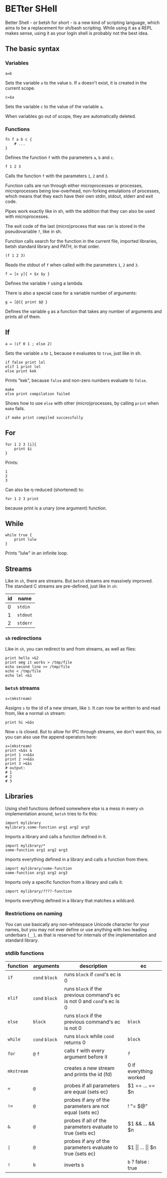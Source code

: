 # BETter SHell

Better Shell - or betsh for short - is a new kind of scripting language, which
aims to be a replacement for sh/bash scripting. While using it as a REPL makes
sense, using it as your login shell is probably not the best idea.

## The basic syntax

### Variables

    a=b

Sets the variable `a` to the value `b`. If `a` doesn't exist, it is created in
the current scope.

    c=$a

Sets the variable `c` to the value of the variable `a`.

When variables go out of scope, they are automatically deleted.

### Functions

    fn f a b c {
        # ...
    }

Defines the function `f` with the parameters `a`, `b` and `c`.

    f 1 2 3

Calls the function `f` with the parameters `1`, `2` and `3`.

Function calls are run through either microprocesses or processes,
microprocesses being low-overhead, non-forking emulations of processes, which
means that they each have their own stdin, stdout, stderr and exit code.

Pipes work exactly like in sh, with the addition that they can also be used with
microprocesses.

<!--TODO: std* redirections-->

The exit code of the last (micro)process that was ran is stored in the
pseudovariable `?`, like in sh.

Function calls search for the function in the current file, imported libraries,
betsh standard library and PATH, in that order.

    (f 1 2 3)

Reads the stdout of `f` when called with the parameters `1`, `2` and `3`.

    f = [x y]{ + $x $y }

Defines the variable `f` using a lambda.

There is also a special case for a variable number of arguments:

    g = [@]{ print $@ }

Defines the variable `g` as a function that takes any number of arguments and
prints all of them.

## If

    a = (if 0 1 ; else 2)

Sets the variable `a` to `1`, because `0` evaluates to `true`, just like in sh.

    if false print lol
    elif 1 print lel
    else print kek

Prints "kek", because `false` and non-zero numbers evaluate to `false`.

    make
    else print compilation failed

Shows how to use `else` with other (micro)processes, by calling `print` when
`make` fails.

    if make print compiled successfully

## For

    for 1 2 3 [i]{
        print $i
    }

Prints:

    1
    2
    3

Can also be η-reduced (shortened) to:

    for 1 2 3 print

because print is a unary (one argument) function.

## While

    while true {
        print lulw
    }

Prints "lulw" in an infinite loop.

## Streams

Like in `sh`, there are streams. But `betsh` streams are massively improved. The
standard C streams are pre-defined, just like in `sh`:

| id | name     |
| -- | -------- |
| 0  | `stdin`  |
| 1  | `stdout` |
| 2  | `stderr` |

### `sh` redirections

Like in `sh`, you can redirect to and from streams, as well as files:

    print hello >&2
    print omg it works > /tmp/file
    echo second line >> /tmp/file
    echo < /tmp/file
    echo lel <&1

<!--TODO: isn't the last example senseless?!-->

### `betsh` streams

    s=(mkstream)

Assigns `s` to the id of a new stream, like `3`. It can now be written to and
read from, like a normal `sh` stream:

    print hi >&$s

Now `s` is closed. But to allow for IPC through streams, we don't want this, so
you can also use the append operators here:

    s=(mkstream)
    print <&$s &
    print 1 >>&$s
    print 2 >>&$s
    print 3 >&$s
    # output:
    # 1
    # 2
    # 3

## Libraries

Using shell functions defined somewhere else is a mess in every `sh`
implementation around, `betsh` tries to fix this:

    import mylibrary
    mylibrary.some-function arg1 arg2 arg3

Imports a library and calls a function defined in it.

    import mylibrary/*
    some-function arg1 arg2 arg3

Imports everything defined in a library and calls a function from there.

    import mylibrary/some-function
    some-function arg1 arg2 arg3

Imports only a specific function from a library and calls it.

    import mylibrary/????-function

Imports everything defined in a library that matches a wildcard.

### Restrictions on naming

You can use basically any non-whitespace Unicode character for your names, but
you may not ever define or use anything with two leading underbars (`__`), as
that is reserved for internals of the implementation and standard library.

### stdlib functions

| function            | arguments      | description                                                             | ec                                  |
| ------------------- | -------------- | ----------------------------------------------------------------------- | ----------------------------------- |
| `if`                | `cond` `block` | runs `block` if `cond`'s ec is 0                                        |                                     |
| `elif`              | `cond` `block` | runs `block` if the previous command's ec is not 0 and `cond`'s ec is 0 |                                     |
| `else`              | `block`        | runs `block` if the previous command's ec is not 0                      | `block`                             |
| `while`             | `cond` `block` | runs `block` while `cond` returns 0                                     | `block`                             |
| `for`               | `@` `f`        | calls `f` with every argument before it                                 | `f`                                 |
| `mkstream`          |                | creates a new stream and prints the id (fd)                             | 0 if everything worked              |
| `=`                 | `@`            | probes if all parameters are equal (sets ec)                            | $1 == ... == $n                     |
| `!=`                | `@`            | probes if any of the parameters are not equal (sets ec)                 | ! "= $@"                            |
| `&`                 | `@`            | probes if all of the parameters evaluate to true (sets ec)              | $1 && ... && $n                     |
| <code>&vert;</code> | `@`            | probes if any of the parameters evaluate to true (sets ec)              | $1 &vert;&vert; ... &vert;&vert; $n |
| `!`                 | `b`            | inverts `b`                                                             | `b` ? false : true                  |

<!--TODO: more-->
